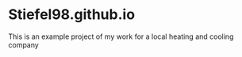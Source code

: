 # Stiefel98.github.io
This is an example project of my work for a local heating and cooling company
